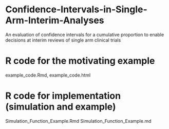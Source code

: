 # Confidence-Intervals-in-Single-Arm-Interim-Analyses
An evaluation of confidence intervals for a cumulative proportion to enable decisions at interim reviews of single arm clinical trials

# R code for the motivating example
example_code.Rmd, 
example_code.html

# R code for implementation (simulation and example)
Simulation_Function_Example.Rmd
Simulation_Function_Example.md
